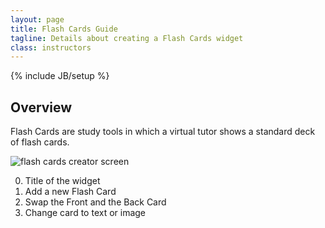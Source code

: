 ```yaml
---
layout: page
title: Flash Cards Guide
tagline: Details about creating a Flash Cards widget
class: instructors
---
```

{% include JB/setup %}

## Overview ##

Flash Cards are study tools in which a virtual tutor shows a standard deck of flash cards.

![flash cards creator screen]({{BASE_PATH}}/assets/img/create_widget_flash_cards.png "flash cards creator screen")

0. Title of the widget
0. Add a new Flash Card
0. Swap the Front and the Back Card
0. Change card to text or image